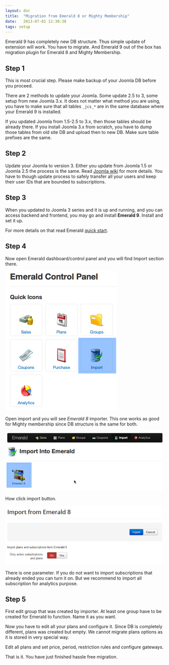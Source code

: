 ```yaml
---
layout: doc
title:  "Migration from Emerald 8 or Mighty Membership"
date:   2013-07-01 12:30:30
tags: setup
---
```


Emerald 9 has completely new DB structure. Thus simple update of extension will work. You have to migrate. And Emerald 9 out of the box has migration plugin for Emerald 8 and Mighty Membership.

## Step 1

<div class="alert alert-error">This is most crucial step. Please make backup of your Joomla DB before you proceed.</div>

There are 2 methods to update your Joomla. Some update 2.5 to 3, some setup from new Joomla 3.x.
It does not matter what method you are using, you have to make sure that all tables `_jcs_*` are in the same database where your Emerald 9 is installed.

If you updated Joomla from 1.5-2.5 to 3.x, then those tables should be already there. If you install Joomla 3.x from scratch, you have to dump those tables from old site DB and upload then to new DB. Make sure table prefixes are the same.

## Step 2

Update your Joomla to version 3. Either you update from Joomla 1.5 or Joomla 2.5 the process is the same. Read [Joomla wiki](http://docs.joomla.org/How_do_I_upgrade_from_Joomla!_1.5_to_3.x%3F) for more details. You have to though update process to safely transfer all your users and keep their user IDs that are bounded to subscriptions.

## Step 3

When you updated to Joomla 3 series and it is up and running, and you can access backend and frontend, you may go and install **Emerald 9**. Install and set it up.

For more details on that read Emerald [quick start](/en/emerald/emerald-quick-start/).

## Step 4

Now open Emerald dashboard/control panel and you will find Import section there.

![](/assets/img/screenshots/em-imp-cp.png)

Open import and you will see _Emerald 8_ importer. This one works as good for Mighty membership since DB structure is the same for both.

![](/assets/img/screenshots/em-imp-emr.png)

How click import button.

![](/assets/img/screenshots/em-imp-last.png)

There is one parameter. If you do not want to import subscriptions that already ended you can turn it on. But we recommend to import all subscription for analytics purpose.

## Step 5

First edit group that was created by importer. At least one group have to be created for Emerald to function. Name it as you want.

Now you have to edit all your plans and configure it. Since DB is completely different, plans was created but empty. We cannot migrate plans options as it is stored in very special way.

Edit all plans and set price, period, restriction rules and configure gateways.

That is it. You have just finished hassle free migration.

